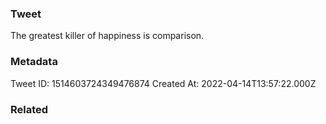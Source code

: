### Tweet
The greatest killer of happiness is comparison.

### Metadata
Tweet ID: 1514603724349476874
Created At: 2022-04-14T13:57:22.000Z

### Related

